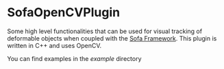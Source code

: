 # SofaOpenCVPlugin
Some high level functionalities that can be used for visual tracking of deformable objects when coupled with the [Sofa Framework](https://sofa-framework.org).
This plugin is written in C++ and uses OpenCV.

You can find examples in the *example* directory